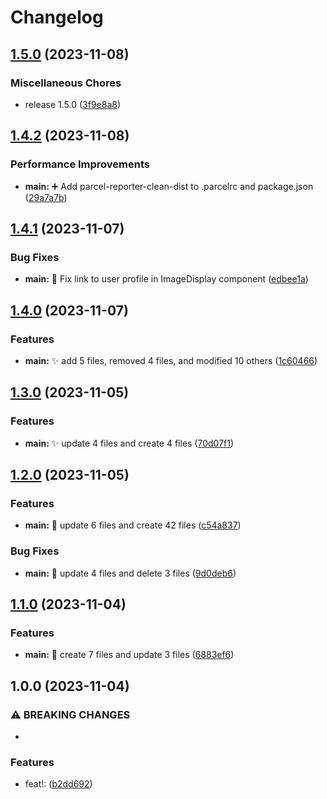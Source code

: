# Changelog

## [1.5.0](https://github.com/lbajda/lukes-image-gallery/compare/v1.4.2...v1.5.0) (2023-11-08)


### Miscellaneous Chores

* release 1.5.0 ([3f9e8a8](https://github.com/lbajda/lukes-image-gallery/commit/3f9e8a8903cc9cf434f5843e0e74e96037ad3357))

## [1.4.2](https://github.com/lbajda/lukes-image-gallery/compare/v1.4.1...v1.4.2) (2023-11-08)


### Performance Improvements

* **main:** :heavy_plus_sign: Add parcel-reporter-clean-dist to .parcelrc and package.json ([29a7a7b](https://github.com/lbajda/lukes-image-gallery/commit/29a7a7b0b722bbad2e0dec72f71465a8292661ba))

## [1.4.1](https://github.com/lbajda/lukes-image-gallery/compare/v1.4.0...v1.4.1) (2023-11-07)


### Bug Fixes

* **main:** :bug: Fix link to user profile in ImageDisplay component ([edbee1a](https://github.com/lbajda/lukes-image-gallery/commit/edbee1a351f5254fa7a63859d8240fca7ab24a3d))

## [1.4.0](https://github.com/lbajda/lukes-image-gallery/compare/v1.3.0...v1.4.0) (2023-11-07)


### Features

* **main:** :sparkles: add 5 files, removed 4 files, and modified 10 others ([1c60466](https://github.com/lbajda/lukes-image-gallery/commit/1c604666d3e4fe8b7685939632f4f80fdb75f34b))

## [1.3.0](https://github.com/lbajda/lukes-image-gallery/compare/v1.2.0...v1.3.0) (2023-11-05)


### Features

* **main:** :sparkles: update 4 files and create 4 files ([70d07f1](https://github.com/lbajda/lukes-image-gallery/commit/70d07f1937ccddbdc9b8a3118480de2553d5d28a))

## [1.2.0](https://github.com/lbajda/lukes-image-gallery/compare/v1.1.0...v1.2.0) (2023-11-05)


### Features

* **main:** :construction: update 6 files and create 42 files ([c54a837](https://github.com/lbajda/lukes-image-gallery/commit/c54a8378452978f4fd05e7d23a2d4cc094deac07))


### Bug Fixes

* **main:** :bug: update 4 files and delete 3 files ([9d0deb6](https://github.com/lbajda/lukes-image-gallery/commit/9d0deb6c28e26b3d7f1a56bc401449e901d3ea99))

## [1.1.0](https://github.com/lbajda/lukes-image-gallery/compare/v1.0.0...v1.1.0) (2023-11-04)


### Features

* **main:** :construction: create 7 files and update 3 files ([6883ef6](https://github.com/lbajda/lukes-image-gallery/commit/6883ef665f9f602ed82921820b6d89a632e5da18))

## 1.0.0 (2023-11-04)


### ⚠ BREAKING CHANGES

* 

### Features

* feat!:  ([b2dd692](https://github.com/lbajda/lukes-image-gallery/commit/b2dd69295f6ec8b7416e97566b6b69f5efc749fa))
